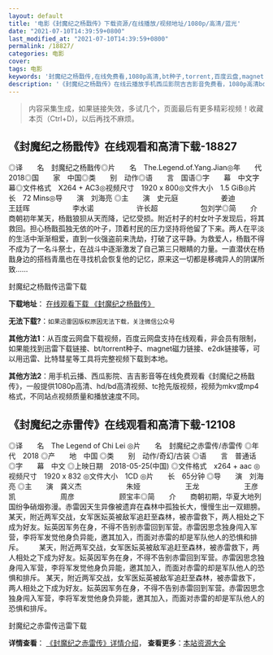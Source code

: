 ```yaml
---
layout: default
title: '电影《封魔纪之杨戬传》下载资源/在线播放/视频地址/1080p/高清/蓝光'
date: "2021-07-10T14:39:59+0800"
last_modified_at: "2021-07-10T14:39:59+0800"
permalink: /18827/
categories: 电影
cover:
tags: 电影
keywords: '封魔纪之杨戬传,在线免费看,1080p高清,bt种子,torrent,百度云盘,magnet,磁力链,迅雷下载资源'
description: '《封魔纪之杨戬传》在线云播放手机西瓜影院吉吉影音免费看，1080p高清bd/hd未删减完整版和tc抢先枪版，mkv/mp4格式，附带bt/torrent种子、magnet/磁力链、百度云盘、网盘资源迅雷下载链接'
---
```


>内容采集生成，如果链接失效，多试几个，页面最后有更多精彩视频！收藏本页（Ctrl+D)，以后再找不麻烦。


## 《封魔纪之杨戬传》在线观看和高清下载-18827

◎译　　名　封魔纪之杨戬传◎片　　名　The.Legend.of.Yang.Jian◎年　　代　2018◎国　　家　中国◎类　　别　动作◎语　　言　国语◎字　　幕　中文字幕◎文件格式　X264 + AC3◎视频尺寸　1920 x 800◎文件大小　1.5 GiB◎片　　长　72 Mins◎导　　演　刘海亮 ◎主　　演　史元庭　　　　　　姜迪　　　　　　王廷晖　　　　　　李水诺　　　　　　许长超　　　　　　包刘学◎简　　介　　商朝初年某天，杨戬狼狈从天而降，记忆受损。附近村子的村女叶子发现后，将其救回。担心杨戬孤独无依的叶子，顶着村民的压力坚持将他留了下来。两人在平淡的生活中渐渐相爱，直到一伙强盗前来洗劫，打破了这平静。为救爱人，杨戬不得不成为了一名斗祭士，在战斗中逐渐激发了自己第三只眼睛的力量。一直潜伏在杨戬身边的搭档青凰也在寻找机会恢复他的记忆，原来这一切都是移魂异人的阴谋所致……


封魔纪之杨戬传迅雷下载

**下载地址**： [在线观看下载 《封魔纪之杨戬传》](https://www.993dy.com//vod-detail-id-30186.html) 


**无法下载?**：`如果迅雷因版权原因无法下载，关注微信公众号 `

**其他方法1**：从百度云网盘下载视频，百度云网盘支持在线观看，非会员有限制，如果能找到迅雷下载链接、bt/torrent种子、magnet磁力链接、e2dk链接等，可以用迅雷、比特彗星等工具将完整视频下载到本地。

**其他方法2**：用手机云播、西瓜影院、吉吉影音等在线免费观看《封魔纪之杨戬传》，一般提供1080p高清、hd/bd高清视频、tc抢先版视频，视频为mkv或mp4格式，不同站点视频质量和播放速度不同。


## 《封魔纪之赤雷传》在线观看和高清下载-12108

◎译　　名　The Legend of Chi Lei ◎片　　名　封魔纪之赤雷传/赤雷传 ◎年　　代　2018 ◎产　　地　中国 ◎类　　别　动作/奇幻/古装 ◎语　　言　普通话 ◎字　　幕　中文 ◎上映日期　2018-05-25(中国) ◎文件格式　x264 + aac ◎视频尺寸　1920 x 832 ◎文件大小　1CD ◎片　　长　65分钟 ◎导　　演　刘海亮 ◎主　　演　龚义杰 　　　　　　朱娅 　　　　　　王龙 　　　　　　王彦凯 　　　　　　周彦 　　　　　　顾宝丰◎简　　介　　商朝初期，华夏大地列国纷争硝烟弥漫。赤雷因天生异像被遗弃在森林中孤独长大，慢慢生出一双翅膀。　　某天，附近两军交战，女军医妘英被敌军追赶至森林，被赤雷救下，两人相处之下成为好友。妘英因军务在身，不得不告别赤雷回到军营。赤雷因思念独身闯入军营，李将军发觉他身负异能，邀其加入，而面对赤雷的却是军队他人的恐惧和排斥。 　　某天，附近两军交战，女军医妘英被敌军追赶至森林，被赤雷救下，两人相处之下成为好友。妘英因军务在身，不得不告别赤雷回到军营。赤雷因思念独身闯入军营，李将军发觉他身负异能，邀其加入，而面对赤雷的却是军队他人的恐惧和排斥。 某天，附近两军交战，女军医妘英被敌军追赶至森林，被赤雷救下，两人相处之下成为好友。妘英因军务在身，不得不告别赤雷回到军营。赤雷因思念独身闯入军营，李将军发觉他身负异能，邀其加入，而面对赤雷的却是军队他人的恐惧和排斥。


封魔纪之赤雷传迅雷下载

**详情查看**： [《封魔纪之赤雷传》详情介绍](/movie/12108/)， **查看更多**：[本站资源大全](/movie/t/all/)


